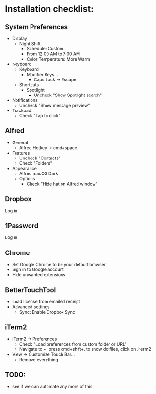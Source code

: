 # Installation checklist:

## System Preferences

- Display
  - Night Shift
    - Schedule: Custom
    - From 12:00 AM to 7:00 AM
    - Color Temperature: More Warm
- Keyboard
  - Keyboard
    - Modifier Keys...
      - Caps Lock -> Escape
  - Shortcuts
    - Spotlight
      - Uncheck "Show Spotlight search"
- Notifications
  - Uncheck "Show message preview"
- Trackpad
  - Check "Tap to click"

## Alfred

- General
  - Alfred Hotkey -> cmd+space
- Features
  - Uncheck "Contacts"
  - Check "Folders"
- Appearance
  - Alfred macOS Dark
  - Options
    - Check "Hide hat on Alfred window"

## Dropbox

Log in

## 1Password

Log in

## Chrome

- Set Google Chrome to be your default browser
- Sign in to Google account
- Hide unwanted extensions

## BetterTouchTool

- Load license from emailed receipt
- Advanced settings
  - Sync: Enable Dropbox Sync

## iTerm2

- iTerm2 -> Preferences
  - Check "Load preferences from custom folder or URL"
  - Navigate to ~, press cmd+shift+. to show dotfiles, click on .iterm2
- View -> Customize Touch Bar...
  - Remove everything
  
## TODO:
- see if we can automate any more of this
